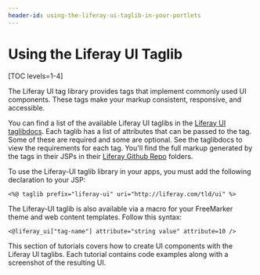 ```yaml
---
header-id: using-the-liferay-ui-taglib-in-your-portlets
---
```


# Using the Liferay UI Taglib

[TOC levels=1-4]

The Liferay UI tag library provides tags that implement commonly used UI 
components. These tags make your markup consistent, responsive, and accessible. 

You can find a list of the available Liferay UI taglibs in the 
[Liferay UI taglibdocs](https://docs.liferay.com/portal/7.1-latest/taglibs/util-taglib/liferay-ui/tld-summary.html). 
Each taglib has a list of attributes that can be passed to the tag. Some of 
these are required and some are optional. See the taglibdocs to view the 
requirements for each tag. You'll find the full markup generated by the tags in 
their JSPs in their 
[Liferay Github Repo](https://github.com/liferay/liferay-portal/tree/7.1.x/portal-web/docroot/html/taglib/ui) 
folders.

To use the Liferay-UI taglib library in your apps, you must add the following 
declaration to your JSP:

    <%@ taglib prefix="liferay-ui" uri="http://liferay.com/tld/ui" %>
    
The Liferay-UI taglib is also available via a macro for your FreeMarker theme 
and web content templates. Follow this syntax:

    <@liferay_ui["tag-name"] attribute="string value" attribute=10 />

This section of tutorials covers how to create UI components with the Liferay UI 
taglibs. Each tutorial contains code examples along with a screenshot of the 
resulting UI. 

